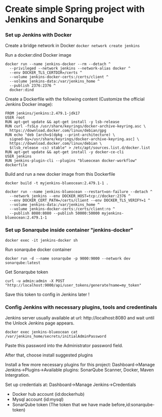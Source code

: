 # Create simple Spring project with Jenkins and Sonarqube

### Set up Jenkins with Docker

Create a bridge network in Docker
`docker network create jenkins`

Run a docker:dind Docker image

```
docker run --name jenkins-docker --rm --detach ^
  --privileged --network jenkins --network-alias docker ^
  --env DOCKER_TLS_CERTDIR=/certs ^
  --volume jenkins-docker-certs:/certs/client ^
  --volume jenkins-data:/var/jenkins_home ^
  --publish 2376:2376 ^
  docker:dind
```

Create a Dockerfile with the following content (Customize the official Jenkins Docker image):

```
FROM jenkins/jenkins:2.479.1-jdk17
USER root
RUN apt-get update && apt-get install -y lsb-release
RUN curl -fsSLo /usr/share/keyrings/docker-archive-keyring.asc \
  https://download.docker.com/linux/debian/gpg
RUN echo "deb [arch=$(dpkg --print-architecture) \
  signed-by=/usr/share/keyrings/docker-archive-keyring.asc] \
  https://download.docker.com/linux/debian \
  $(lsb_release -cs) stable" > /etc/apt/sources.list.d/docker.list
RUN apt-get update && apt-get install -y docker-ce-cli
USER jenkins
RUN jenkins-plugin-cli --plugins "blueocean docker-workflow"
dockerfile
```

Build and run a new docker image from this Dockerfile 

`docker build -t myjenkins-blueocean:2.479.1-1 .`

```
docker run --name jenkins-blueocean --restart=on-failure --detach ^
  --network jenkins --env DOCKER_HOST=tcp://docker:2376 ^
  --env DOCKER_CERT_PATH=/certs/client --env DOCKER_TLS_VERIFY=1 ^
  --volume jenkins-data:/var/jenkins_home ^
  --volume jenkins-docker-certs:/certs/client:ro ^
  --publish 8080:8080 --publish 50000:50000 myjenkins-blueocean:2.479.1-1
```

### Set up Sonarqube inside container "jenkins-docker"

`docker exec -it jenkins-docker sh`

Run sonarqube docker container

 `docker run -d --name sonarqube -p 9000:9000 --network dev sonarqube:latest`
 
Get Sonarqube token

`curl -u admin:admin -X POST "http://localhost:9000/api/user_tokens/generate?name=my_token"`

Save this token to config in Jenkins later !

### Config Jenkins with necessary plugins, tools and credentinals

Jenkins server usually available at url: http://localhost:8080 and wait until the Unlock Jenkins page appears.

`docker exec jenkins-blueocean cat /var/jenkins_home/secrets/initialAdminPassword`

Paste this password into the Administrator password field.

After that, choose install suggested plugins

Install a few more necessary plugins for this project: Dashboard->Manage Jenkins->Plugins->Available plugins: SonarQube Scanner, Docker, Maven Intergration.

Set up credentials at: Dashboard->Manage Jenkins->Credentials
- Docker hub account (id:dockerhub)
- Mysql account (id:mysql)
- SonarQube token (The token that we have made before,id:sonarqube-token)

